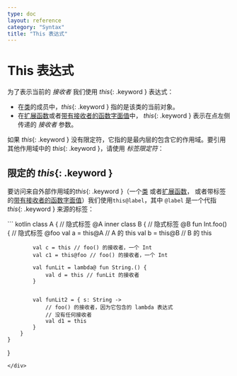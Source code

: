 ```yaml
---
type: doc
layout: reference
category: "Syntax"
title: "This 表达式"
---
```


# This 表达式

为了表示当前的 _接收者_ 我们使用 *this*{: .keyword } 表达式：

* 在[类](classes.html#继承)的成员中，*this*{: .keyword } 指的是该类的当前对象。
* 在[扩展函数](extensions.html)或者[带有接收者的函数字面值](lambdas.html#带有接收者的函数字面值)中，
*this*{: .keyword } 表示在点左侧传递的 _接收者_ 参数。

如果 *this*{: .keyword } 没有限定符，它指的是最内层的包含它的作用域。要引用其他作用域中的 *this*{: .keyword }，请使用 _标签限定符_：

## 限定的 *this*{: .keyword }


要访问来自外部作用域的*this*{: .keyword }（一个[类](classes.html) 或者[扩展函数](extensions.html)，
或者带标签的[带有接收者的函数字面值](lambdas.html#带有接收者的函数字面值)）我们使用`this@label`，其中 `@label` 是一个<!--
-->代指 *this*{: .keyword } 来源的标签：

<div class="sample" markdown="1" theme="idea" data-highlight-only auto-indent="false">
``` kotlin
class A { // 隐式标签 @A
    inner class B { // 隐式标签 @B
        fun Int.foo() { // 隐式标签 @foo
            val a = this@A // A 的 this
            val b = this@B // B 的 this

            val c = this // foo() 的接收者，一个 Int
            val c1 = this@foo // foo() 的接收者，一个 Int

            val funLit = lambda@ fun String.() {
                val d = this // funLit 的接收者
            }


            val funLit2 = { s: String ->
                // foo() 的接收者，因为它包含的 lambda 表达式
                // 没有任何接收者
                val d1 = this
            }
        }
    }
}
```
</div>
